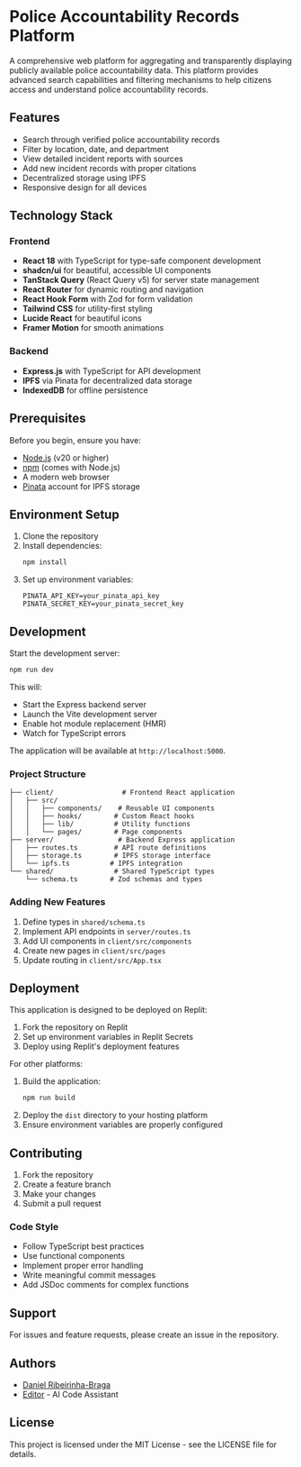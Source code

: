 # Police Accountability Records Platform

A comprehensive web platform for aggregating and transparently displaying publicly available police accountability data. This platform provides advanced search capabilities and filtering mechanisms to help citizens access and understand police accountability records.

## Features

- Search through verified police accountability records
- Filter by location, date, and department
- View detailed incident reports with sources
- Add new incident records with proper citations
- Decentralized storage using IPFS
- Responsive design for all devices

## Technology Stack

### Frontend
- **React 18** with TypeScript for type-safe component development
- **shadcn/ui** for beautiful, accessible UI components
- **TanStack Query** (React Query v5) for server state management
- **React Router** for dynamic routing and navigation
- **React Hook Form** with Zod for form validation
- **Tailwind CSS** for utility-first styling
- **Lucide React** for beautiful icons
- **Framer Motion** for smooth animations

### Backend
- **Express.js** with TypeScript for API development
- **IPFS** via Pinata for decentralized data storage
- **IndexedDB** for offline persistence

## Prerequisites

Before you begin, ensure you have:
- [Node.js](https://nodejs.org/) (v20 or higher)
- [npm](https://www.npmjs.com/) (comes with Node.js)
- A modern web browser
- [Pinata](https://www.pinata.cloud/) account for IPFS storage

## Environment Setup

1. Clone the repository
2. Install dependencies:
   ```bash
   npm install
   ```
3. Set up environment variables:
   ```env
   PINATA_API_KEY=your_pinata_api_key
   PINATA_SECRET_KEY=your_pinata_secret_key
   ```

## Development

Start the development server:
```bash
npm run dev
```

This will:
- Start the Express backend server
- Launch the Vite development server
- Enable hot module replacement (HMR)
- Watch for TypeScript errors

The application will be available at `http://localhost:5000`.

### Project Structure

```
├── client/                 # Frontend React application
│   ├── src/
│   │   ├── components/    # Reusable UI components
│   │   ├── hooks/        # Custom React hooks
│   │   ├── lib/          # Utility functions
│   │   └── pages/        # Page components
├── server/                # Backend Express application
│   ├── routes.ts         # API route definitions
│   ├── storage.ts        # IPFS storage interface
│   └── ipfs.ts          # IPFS integration
└── shared/               # Shared TypeScript types
    └── schema.ts        # Zod schemas and types
```

### Adding New Features

1. Define types in `shared/schema.ts`
2. Implement API endpoints in `server/routes.ts`
3. Add UI components in `client/src/components`
4. Create new pages in `client/src/pages`
5. Update routing in `client/src/App.tsx`

## Deployment

This application is designed to be deployed on Replit:

1. Fork the repository on Replit
2. Set up environment variables in Replit Secrets
3. Deploy using Replit's deployment features

For other platforms:
1. Build the application:
   ```bash
   npm run build
   ```
2. Deploy the `dist` directory to your hosting platform
3. Ensure environment variables are properly configured

## Contributing

1. Fork the repository
2. Create a feature branch
3. Make your changes
4. Submit a pull request

### Code Style

- Follow TypeScript best practices
- Use functional components
- Implement proper error handling
- Write meaningful commit messages
- Add JSDoc comments for complex functions

## Support

For issues and feature requests, please create an issue in the repository.

## Authors

- [Daniel Ribeirinha-Braga](https://github.com/DBragz)
- [Editor](https://github.com/replit) - AI Code Assistant

## License

This project is licensed under the MIT License - see the LICENSE file for details.